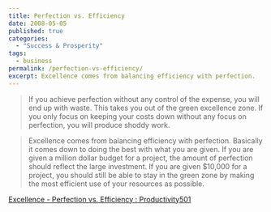 ```yaml
---
title: Perfection vs. Efficiency
date: 2008-05-05
published: true
categories:
  - "Success & Prosperity"
tags:
  - business
permalink: /perfection-vs-efficiency/
excerpt: Excellence comes from balancing efficiency with perfection.
---
```

> If you achieve perfection without any control of the expense, you will end up with waste. This takes you out of the green excellence zone. If you only focus on keeping your costs down without any focus on perfection, you will produce shoddy work.

> Excellence comes from balancing efficiency with perfection. Basically it comes down to doing the best with what you are given. If you are given a million dollar budget for a project, the amount of perfection should reflect the large investment. If you are given $10,000 for a project, you should still be able to stay in the green zone by making the most efficient use of your resources as possible.

[Excellence - Perfection vs. Efficiency : Productivity501](http://www.productivity501.com/excellence-perfection-vs-efficiency/504/)